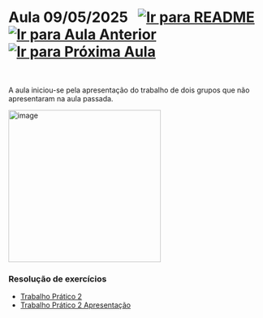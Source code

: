 # Aula 09/05/2025 &nbsp; [![Ir para README](https://img.shields.io/badge/Indice-Verde?style=for-the-badge)](../README.md#indice) &nbsp; [![Ir para Aula Anterior](https://img.shields.io/badge/Anterior-Aula%208-007ACC?style=for-the-badge)](../aulas/02-05-2025.md) [![Ir para Próxima Aula](https://img.shields.io/badge/Próxima-Aula%209-007ACC?style=for-the-badge)](../aulas/16-05-2025.md)

<br>

<p>  

A aula iniciou-se pela apresentação do trabalho de dois grupos que não apresentaram na aula passada.

</p>

<p>  

</p>



<img src="https://github.com/user-attachments/assets/848000d7-ec80-464c-b878-b183ef6a6f71" alt="image" width="300"/>

### Resolução de exercícios

- [Trabalho Prático 2](../fichas/trabalho_pratico_2.pdf)
- [Trabalho Prático 2 Apresentação](../fichas/trabalho_pratico_2_apresentacao.pdf)
